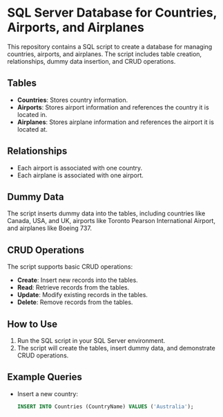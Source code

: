 # SQL Server Database for Countries, Airports, and Airplanes

This repository contains a SQL script to create a database for managing countries, airports, and airplanes. The script includes table creation, relationships, dummy data insertion, and CRUD operations.

## Tables

- **Countries**: Stores country information.
- **Airports**: Stores airport information and references the country it is located in.
- **Airplanes**: Stores airplane information and references the airport it is located at.

## Relationships

- Each airport is associated with one country.
- Each airplane is associated with one airport.

## Dummy Data

The script inserts dummy data into the tables, including countries like Canada, USA, and UK, airports like Toronto Pearson International Airport, and airplanes like Boeing 737.

## CRUD Operations

The script supports basic CRUD operations:
- **Create**: Insert new records into the tables.
- **Read**: Retrieve records from the tables.
- **Update**: Modify existing records in the tables.
- **Delete**: Remove records from the tables.

## How to Use

1. Run the SQL script in your SQL Server environment.
2. The script will create the tables, insert dummy data, and demonstrate CRUD operations.

## Example Queries

- Insert a new country:
  ```sql
  INSERT INTO Countries (CountryName) VALUES ('Australia');